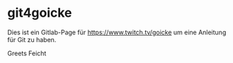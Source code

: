 # git4goicke

Dies ist ein Gitlab-Page für https://www.twitch.tv/goicke um eine Anleitung für Git zu haben.

Greets
Feicht